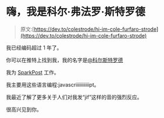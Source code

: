 # 嗨，我是科尔·弗法罗·斯特罗德

> 原文:[https://dev.to/colestrode/hi-im-cole-furfaro-strode](https://dev.to/colestrode/hi-im-cole-furfaro-strode)

我已经编码超过 1 年了。

你可以在推特上找到我，我的名字是[@科尔斯特罗德](https://twitter.com/colestrode)

我为 [SparkPost](https://www.sparkpost.com) 工作。

我主要用这些语言编程:javascriiiiiiiiiiipt。

我最近了解了更多关于人们对我发“jif”这样的音的强烈反应。

很高兴见到你。